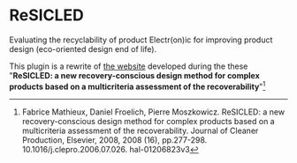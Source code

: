 # ReSICLED

Evaluating the recyclability of product Electr(on)ic for improving product design (eco-oriented design end of life).

This plugin is a rewrite of [the website](https://resicled-dev.g-scop.grenoble-inp.fr/ReSICLED-0.1/user/login) developed during the these "**ReSICLED: a new recovery-conscious design method for complex products based on a multicriteria assessment of the recoverability**"[^1]

[^1]: Fabrice Mathieux, Daniel Froelich, Pierre Moszkowicz. ReSICLED: a new recovery-conscious design method for complex products based on a multicriteria assessment of the recoverability. Journal of Cleaner Production, Elsevier, 2008, 2008 (16), pp.277-298. 10.1016/j.clepro.2006.07.026. hal-01206823v3